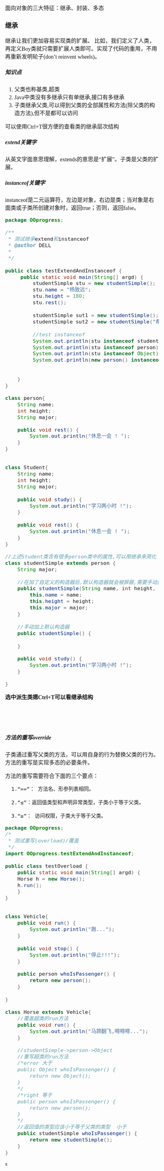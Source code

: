 <font size = 4 face = "黑体">

面向对象的三大特征：继承、封装、多态

### 继承
继承让我们更加容易实现类的扩展。 比如，我们定义了人类，再定义Boy类就只需要扩展人类即可。实现了代码的重用，不用再重新发明轮子(don’t  reinvent  wheels)。

##### 知识点

1. 父类也称基类,超类
2. Java中类没有多继承只有单继承,接口有多继承
3. 子类继承父类,可以得到父类的全部属性和方法(除父类的构造方法),但不是都可以访问

可以使用Ctrl+T很方便的查看类的继承层次结构



##### extend关键字

从英文字面意思理解，extends的意思是“扩展”。子类是父类的扩展。


##### instanceof关键字

 instanceof是二元运算符，左边是对象，右边是类；当对象是右面类或子类所创建对象时，返回true；否则，返回false。
 
 
```java
package OOprogress;

/**
 * 测试继承extend和instanceof
 * @author DELL
 *
 */

public class testExtendAndInstanceof {
	 public static void main(String[] argd) {
		 studentSimple stu = new studentSimple();
		 stu.name = "杨致远";
		 stu.height = 180;
		 stu.rest();
		
		 studentSimple sut1 = new studentSimple();
		 studentSimple sut2 = new studentSimple("希希", 6, "挖掘机专业");
		 
		 //test instanceof
		 System.out.println(stu instanceof studentSimple);
		 System.out.println(stu instanceof person);
		 System.out.println(stu instanceof Object);
		 System.out.println(new person() instanceof studentSimple);
		 
		 
	}
}

class person{
	String name;
	int height;
	String major;

	public void rest() {
		System.out.println("休息一会 ! ");
	}
} 


class Student{
	String name;
	int height;
	String major;
	
	public void study() {
		System.out.println("学习两小时 !");
	}
	
	public void rest() {
		System.out.println("休息一会 ! ");
	}
}

//上述Student类含有很多person类中的属性,可以用继承来简化
class studentSimple extends person {
	String major;
	
	//在加了自定义的构造器后,默认构造器就会被屏蔽,需要手动加上,不然缺省构造函数无法调用
	public studentSimple(String name, int height, String major) {
		this.name = name;
		this.height = height;
		this.major = major;
	}
	
	//手动加上默认构造器
	public studentSimple() {
		
	}
	
	public void study() {
		System.out.println("学习两小时 !");
	}

}


```
**选中派生类摁Ctrl+T可以看继承结构**




</br></br></br>

##### 方法的重写override

子类通过重写父类的方法，可以用自身的行为替换父类的行为。方法的重写是实现多态的必要条件。

方法的重写需要符合下面的三个要点：

      1.“==”： 方法名、形参列表相同。

      2.“≤”：返回值类型和声明异常类型，子类小于等于父类。

      3.“≥”： 访问权限，子类大于等于父类。

```java
package OOprogress;
/*
 * 测试重写(overload)/覆盖
 */
import OOprogress.testExtendAndInstanceof;

public class testOverload {
	public static void main(String[] argd) {
	Horse h = new Horse();
	h.run();
	}
}


class Vehicle{
	public void run() {
		System.out.println("跑...");
	}
	
	public void stop() {
		System.out.println("停止!!!");
	}
	
	public person whoIsPassenger() {
		return new person();
	}
	
}

class Horse extends Vehicle{
	//覆盖超类的run方法
	public void run() {
		System.out.println("马蹄翻飞,嘚嘚嘚...");
	}
	
	//studentSimple->person->Object
	//重写超类的run方法 
	/*error 大于
	public Object whoIsPassenger() {
		return new Object();
	} 
	*/
	/*right 等于
	public person whoIsPassenger() {
		return new person();
	} 
	*/
	//返回值的类型应该小于等于父类的类型  小于
	public studentSimple whoIsPassenger() {
		return new studentSimple();
	}
}
```





</font>s